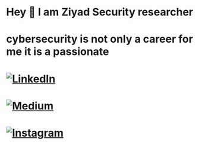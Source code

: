 # Hey 👋 I am Ziyad  Security researcher
# cybersecurity is not only a career for me it is a passionate                  

#   <a href="https://www.linkedin.com/" target="https://www.linkedin.com/in/ziyad334mahmoud/"><img src="https://img.shields.io/badge/linkedin-%230077B5.svg?&amp;style=for-the-badge&amp;logo=linkedin&amp;logoColor=white" alt="LinkedIn" style="max-width: 100%;"></a> 

# <a href="https://medium.com/" target="https://medium.com/@ziad2000mahmoud"><img src="https://img.shields.io/badge/medium-%2312100E.svg?&amp;style=for-the-badge&amp;logo=medium&amp;logoColor=white" alt="Medium" style="max-width: 100%;"></a>


# <a href="https://www.instagram.com/" target="https://www.instagram.com/swe_zm334/"><img src="https://img.shields.io/badge/instagram-%23E4405F.svg?&amp;style=for-the-badge&amp;logo=instagram&amp;logoColor=white" alt="Instagram" style="max-width: 100%;"></a>


 
